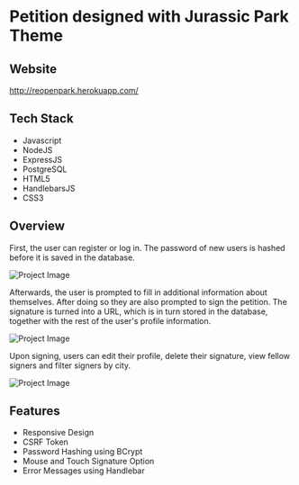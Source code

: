 # Petition designed with Jurassic Park Theme

## Website
http://reopenpark.herokuapp.com/ 

## Tech Stack
 * Javascript
 * NodeJS
 * ExpressJS
 * PostgreSQL
 * HTML5
 * HandlebarsJS
 * CSS3
 
## Overview
First, the user can register or log in. The password of new users is hashed before it is saved in the database.

![Project Image]()

Afterwards, the user is prompted to fill in additional information about themselves. After doing so they are also prompted to sign the petition. The signature is turned into a URL, which is in turn stored in the database, together with the rest of the user's profile information.

![Project Image]()

Upon signing, users can edit their profile, delete their signature, view fellow signers and filter signers by city.

![Project Image]()

## Features
* Responsive Design
* CSRF Token
* Password Hashing using BCrypt
* Mouse and Touch Signature Option
* Error Messages using Handlebar



